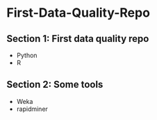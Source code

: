 # First-Data-Quality-Repo

## Section 1: First data quality repo 
- Python 
- R
## Section 2: Some tools
- Weka 
- rapidminer 
